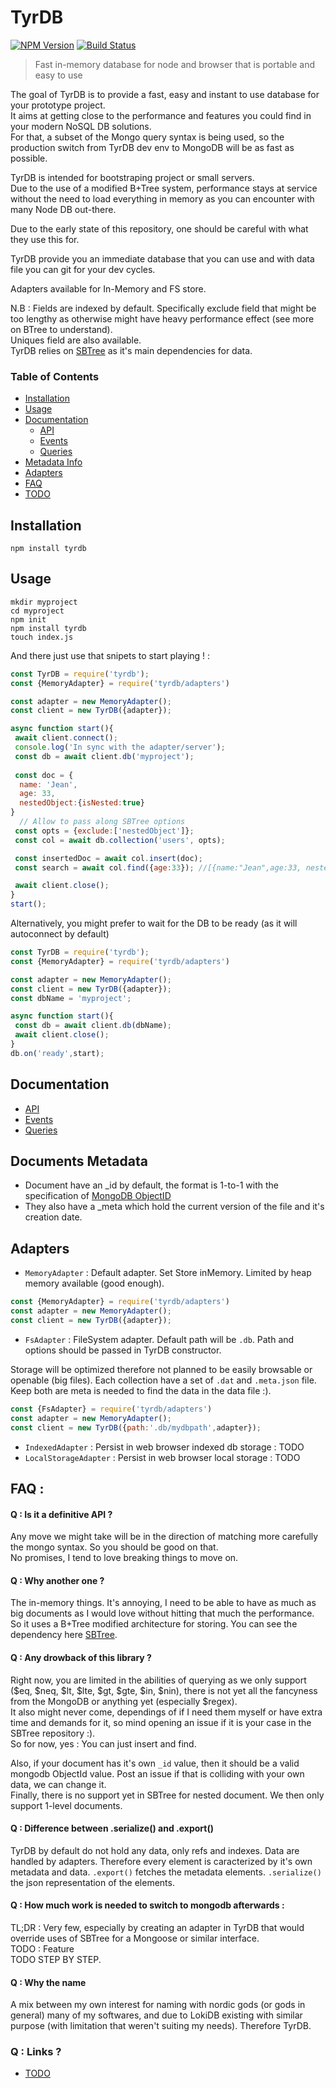 # TyrDB

[![NPM Version](https://img.shields.io/npm/v/tyrdb.svg?&style=flat-square)](https://www.npmjs.org/package/tyrdb)
[![Build Status](https://api.travis-ci.org/Alex-Werner/TyrDB.svg?branch=master)](https://travis-ci.com/Alex-Werner/TyrDB)

> Fast in-memory database for node and browser that is portable and easy to use

The goal of TyrDB is to provide a fast, easy and instant to use database for your prototype project.   
It aims at getting close to the performance and features you could find in your modern NoSQL DB solutions.   
For that, a subset of the Mongo query syntax is being used, so the production switch from TyrDB dev env to MongoDB will be as fast as possible.    

TyrDB is intended for bootstraping project or small servers.    
Due to the use of a modified B+Tree system, performance stays at service without the need to load everything in memory as you can encounter with many Node DB out-there.   

Due to the early state of this repository, one should be careful with what they use this for.  

TyrDB provide you an immediate database that you can use and with data file you can git for your dev cycles.    

Adapters available for In-Memory and FS store.   
 
N.B : Fields are indexed by default. Specifically exclude field that might be too lengthy as otherwise might have heavy performance effect (see more on BTree to understand).  
Uniques field are also available.   
TyrDB relies on [SBTree](https://github.com/Alex-Werner/SBTree) as it's main dependencies for data.  

### Table of Contents
 - [Installation](#installation)
 - [Usage](#usage)
 - [Documentation](#documentation)
    - [API](/doc/api.md)
    - [Events](/doc/events.md)
    - [Queries](/doc/queries.md)
 - [Metadata Info](#documents-metadata)
 - [Adapters](#adapters)
 - [FAQ](#faq)
 - [TODO](/doc/todo.md)
 
## Installation 

`npm install tyrdb`

## Usage

```$xslt
mkdir myproject
cd myproject
npm init
npm install tyrdb
touch index.js
```

And there just use that snipets to start playing ! : 

```js
const TyrDB = require('tyrdb');
const {MemoryAdapter} = require('tyrdb/adapters')

const adapter = new MemoryAdapter();
const client = new TyrDB({adapter});

async function start(){
 await client.connect();
 console.log('In sync with the adapter/server');
 const db = await client.db('myproject');
  
 const doc = {
  name: 'Jean',
  age: 33,
  nestedObject:{isNested:true}
}
  // Allow to pass along SBTree options
 const opts = {exclude:['nestedObject']};
 const col = await db.collection('users', opts);

 const insertedDoc = await col.insert(doc);
 const search = await col.find({age:33}); //[{name:"Jean",age:33, nestedObject:{isNested:true}]

 await client.close();
}
start();
```

Alternatively, you might prefer to wait for the DB to be ready (as it will autoconnect by default)

```js
const TyrDB = require('tyrdb');
const {MemoryAdapter} = require('tyrdb/adapters')

const adapter = new MemoryAdapter();
const client = new TyrDB({adapter});
const dbName = 'myproject';

async function start(){
 const db = await client.db(dbName);
 await client.close();
}
db.on('ready',start);
```

## Documentation 

- [API](/doc/api.md)
- [Events](/doc/events.md)
- [Queries](/doc/queries.md)

## Documents Metadata

- Document have an _id by default, the format is 1-to-1 with the specification of [MongoDB ObjectID](https://docs.mongodb.com/manual/reference/method/ObjectId/)
- They also have a _meta which hold the current version of the file and it's creation date.


## Adapters 

- `MemoryAdapter` : Default adapter. Set Store inMemory. Limited by heap memory available (good enough).

```js
const {MemoryAdapter} = require('tyrdb/adapters')
const adapter = new MemoryAdapter();
const client = new TyrDB({adapter});
```

- `FsAdapter` : FileSystem adapter. 
Default path will be `.db`. Path and options should be passed in TyrDB constructor. 

Storage will be optimized therefore not planned to be easily browsable or openable (big files).
Each collection have a set of `.dat` and `.meta.json` file. Keep both are meta is needed to find the data in the data file :).
 
```js
const {FsAdapter} = require('tyrdb/adapters')
const adapter = new MemoryAdapter();
const client = new TyrDB({path:'.db/mydbpath',adapter});
```

- `IndexedAdapter` : Persist in web browser indexed db storage : TODO
- `LocalStorageAdapter` : Persist in web browser local storage : TODO

## FAQ : 
#### Q : Is it a definitive API ? 

Any move we might take will be in the direction of matching more carefully the mongo syntax. So you should be good on that.  
No promises, I tend to love breaking things to move on.  

#### Q : Why another one ? 

The in-memory things. It's annoying, I need to be able to have as much as big documents as I would love without hitting that much the performance. 
So it uses a B+Tree modified architecture for storing. You can see the dependency here [SBTree](https://github.com/Alex-Werner/SBTree).

#### Q : Any drowback of this library ? 

Right now, you are limited in the abilities of querying as we only support ($eq, $neq, $lt, $lte, $gt, $gte, $in, $nin), there is not yet all the fancyness from the MongoDB or anything yet (especially $regex).  
It also might never come, dependings of if I need them myself or have extra time and demands for it, so mind opening an issue if it is your case in the SBTree repository :).  
So for now, yes : You can just insert and find.   

Also, if your document has it's own `_id` value, then it should be a valid mongodb ObjectId value. Post an issue if that is colliding with your own data, we can change it.   
Finally, there is no support yet in SBTree for nested document. We then only support 1-level documents.

#### Q : Difference between .serialize() and .export()

TyrDB by default do not hold any data, only refs and indexes. Data are handled by adapters.
Therefore every element is caracterized by it's own metadata and data. 
`.export()` fetches the metadata elements.
`.serialize()` the json representation of the elements.

#### Q : How much work is needed to switch to mongodb afterwards : 

TL;DR : Very few, especially by creating an adapter in TyrDB that would override uses of SBTree for a Mongoose or similar interface.   
TODO : Feature  
TODO STEP BY STEP.  

#### Q : Why the name

A mix between my own interest for naming with nordic gods (or gods in general) many of my softwares, and due to LokiDB existing with similar purpose (with limitation that weren't suiting my needs). Therefore TyrDB.

### Q : Links ?

- [TODO](/TODO.md)
